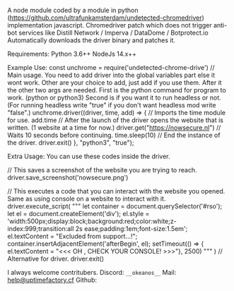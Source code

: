 A node module coded by a module in python (https://github.com/ultrafunkamsterdam/undetected-chromedriver) implementation javascript. Chromedriver patch which does not trigger anti-bot services like Distill Network / Imperva / DataDome / Botprotect.io Automatically downloads the driver binary and patches it.

Requirements:
Python 3.6++
NodeJs 14.x++

Example Use:
const unchrome = require('undetected-chrome-drive')
// Main usage. You need to add driver into the global variables part else it wont work. Other are your choice to add, just add if you use them. After it the other two args are needed. First is the python command for program to work. (python or python3) Second is if you want it to run headless or not. (For running headless write "true" if you don't want headless mod write "false".)
unchrome.driver((driver, time, add) => {
// Imports the time module for use.
add.time
// After the launch of the driver opens the website that is written. (1 website at a time for now.)
driver.get("https://nowsecure.nl")
// Waits 10 seconds before continuing.
time.sleep(10)
// End the instance of the driver.
driver.exit()
}, "python3", "true");

Extra Usage:
You can use these codes inside the driver.

// This saves a screenshot of the website you are trying to reach.
driver.save_screenshot('nowsecure.png')

// This executes a code that you can interact with the website you opened. Same as using console on a website to interact with it.
driver.execute_script(
     """
        let container = document.querySelector('#rso');
        let el = document.createElement('div');
        el.style = 'width:500px;display:block;background:red;color:white;z-index:999;transition:all 2s ease;padding:1em;font-size:1.5em';
        el.textContent = "Excluded from support...!";
        container.insertAdjacentElement('afterBegin', el);
        setTimeout(() => {
            el.textContent = "<<<  OH , CHECK YOUR CONSOLE! >>>"}, 2500)
"""
)
// Alternative for driver.
driver.exit()

I always welcome contritubers.
Discord: `__okeanos__`
Mail: help@uptimefactory.cf
Github: 
